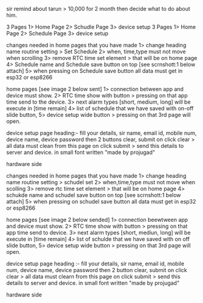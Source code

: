sir remind about tarun > 10,000 for 2 month then decide what to do about him.

3 Pages 
1> Home Page
2> Schudle Page
3> device setup
3 Pages 
1> Home Page
2> Schedule Page
3> device setup


changes needed in home pages that you have made
1> change heading name routine setting > Set Schedule
2> when, time,type must not move when scrolling
3> remove RTC time set element > that will be on home page
4> Schedule name and Schedule save button on top [see scrnshott:1 below attach]
5> when pressing on Schedule save button all data must get in esp32 or esp8266


home pages [see image 2 below sent]
1> connection between app and device must show.
2> RTC time show with button > pressing on that app time send to the device.
3> next alarm types [short, medium, long] will be execute in [time remain]
4> list of schedule that we have saved with on-off slide button,
5> device setup wide button > pressing on that 3rd page will open.

device setup page
heading:- fill your details, sir
name, email id, mobile num, device name, device password
then 2 buttons clear, submit
on click clear > all data must clean from this page
on click submit > send this details to server and device.
in small font written "made by projugad"

hardware side



changes needed in home pages that you have made
1> change heading name routine setting > schudel set
2> when,time,type must not move when scolling
3> remove rtc time set element > that will be on home page
4> schukde name and schudel save button on top [see scrnshott:1 below attach]
5> when pressing on schudel save button all data must get in esp32 or esp8266


home pages [see image 2 below sended]
1> connection beewtween app and device must show.
2> RTC time show with button > pressing on that app time send to device.
3> next alarm types [short, mediun, long] will be execute in [time remain]
4> list of schulde that we have saved with on off slide button,
5> device setup wide button > pressing on that 3rd page will open.

device setup page
heading :- fill your details, sir
name, email id, mobile num, device name, device password
then 2 button clear, submit
on click clear > all data must clearn from this page
on click submit > send this details to server and device.
in small font written "made by projugad"

hardware side

